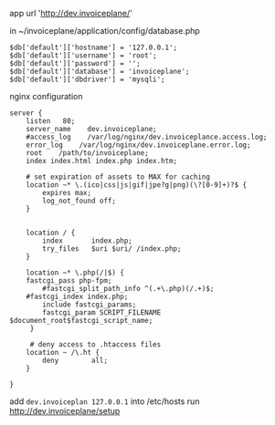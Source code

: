 app url 'http://dev.invoiceplane/'

in ~/invoiceplane/application/config/database.php
```
$db['default']['hostname'] = '127.0.0.1';
$db['default']['username'] = 'root';
$db['default']['password'] = '';
$db['default']['database'] = 'invoiceplane';
$db['default']['dbdriver'] = 'mysqli';
```
nginx configuration

```
server {
    listen   80;
    server_name    dev.invoiceplane;
    #access_log    /var/log/nginx/dev.invoiceplance.access.log;
    error_log    /var/log/nginx/dev.invoiceplane.error.log;
    root    /path/to/invoiceplane;
    index index.html index.php index.htm;

    # set expiration of assets to MAX for caching
    location ~* \.(ico|css|js|gif|jpe?g|png)(\?[0-9]+)?$ {
        expires max;
        log_not_found off;
    }


    location / {
        index       index.php;
        try_files   $uri $uri/ /index.php;    
    }

    location ~* \.php(/|$) {
	fastcgi_pass php-fpm;
        #fastcgi_split_path_info ^(.+\.php)(/.+)$;
	#fastcgi_index index.php;
        include fastcgi_params;
        fastcgi_param SCRIPT_FILENAME $document_root$fastcgi_script_name;    
     }

     # deny access to .htaccess files
    location ~ /\.ht {
        deny        all;
    }

}
```
add `dev.invoiceplan 127.0.0.1` into /etc/hosts
run http://dev.invoiceplane/setup
